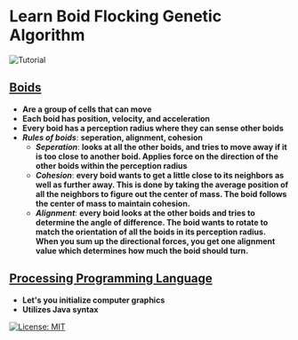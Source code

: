 # Learn Boid Flocking Genetic Algorithm

![Tutorial](https://img.shields.io/badge/Tutorial-lightorange)

## [Boids](https://en.wikipedia.org/wiki/Boids)

- **Are a group of cells that can move**
- **Each boid has position, velocity, and acceleration**
- **Every boid has a perception radius where they can sense other boids**
- **_Rules of boids_**: **seperation, alignment, cohesion**
  - **_Seperation_**: **looks at all the other boids, and tries to move away if it is too close to another boid. Applies force on the direction of the other boids within the perception radius**
  - **_Cohesion_**: **every boid wants to get a little close to its neighbors as well as further away. This is done by taking the average position of all the neighbors to figure out the center of mass. The boid follows the center of mass to maintain cohesion.**
  - **_Alignment_**: **every boid looks at the other boids and tries to determine the angle of difference. The boid wants to rotate to match the orientation of all the boids in its perception radius. When you sum up the directional forces, you get one alignment value which determines how much the boid should turn.**

## [Processing Programming Language](https://processing.org/download)

- **Let's you initialize computer graphics**
- **Utilizes Java syntax**

[![License: MIT](https://img.shields.io/badge/License-MIT%202024-orange.svg)](https://opensource.org/license/mit)
